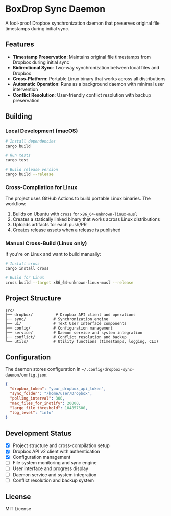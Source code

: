 # BoxDrop Sync Daemon

A fool-proof Dropbox synchronization daemon that preserves original file timestamps during initial sync.

## Features

- **Timestamp Preservation**: Maintains original file timestamps from Dropbox during initial sync
- **Bidirectional Sync**: Two-way synchronization between local files and Dropbox
- **Cross-Platform**: Portable Linux binary that works across all distributions
- **Automatic Operation**: Runs as a background daemon with minimal user intervention
- **Conflict Resolution**: User-friendly conflict resolution with backup preservation

## Building

### Local Development (macOS)

```bash
# Install dependencies
cargo build

# Run tests
cargo test

# Build release version
cargo build --release
```

### Cross-Compilation for Linux

The project uses GitHub Actions to build portable Linux binaries. The workflow:

1. Builds on Ubuntu with `cross` for `x86_64-unknown-linux-musl`
2. Creates a statically linked binary that works across Linux distributions
3. Uploads artifacts for each push/PR
4. Creates release assets when a release is published

### Manual Cross-Build (Linux only)

If you're on Linux and want to build manually:

```bash
# Install cross
cargo install cross

# Build for Linux
cross build --target x86_64-unknown-linux-musl --release
```

## Project Structure

```
src/
├── dropbox/          # Dropbox API client and operations
├── sync/            # Synchronization engine
├── ui/              # Text User Interface components
├── config/          # Configuration management
├── service/         # Daemon service and system integration
├── conflict/        # Conflict resolution and backup
└── utils/           # Utility functions (timestamps, logging, CLI)
```

## Configuration

The daemon stores configuration in `~/.config/dropbox-sync-daemon/config.json`:

```json
{
  "dropbox_token": "your_dropbox_api_token",
  "sync_folder": "/home/user/Dropbox",
  "polling_interval": 300,
  "max_files_for_inotify": 20000,
  "large_file_threshold": 104857600,
  "log_level": "info"
}
```

## Development Status

- [x] Project structure and cross-compilation setup
- [x] Dropbox API v2 client with authentication
- [x] Configuration management
- [ ] File system monitoring and sync engine
- [ ] User interface and progress display
- [ ] Daemon service and system integration
- [ ] Conflict resolution and backup system

## License

MIT License 
